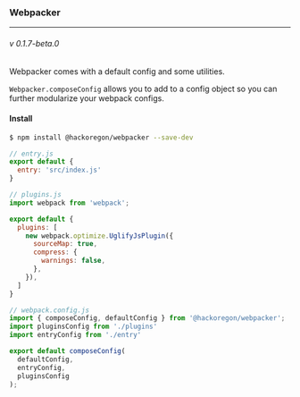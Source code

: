 ### Webpacker
---
###### v 0.1.7-beta.0

Webpacker comes with a default config and some utilities.

`Webpacker.composeConfig` allows you to add to a config object so you can further modularize your webpack configs.

#### Install
```bash
$ npm install @hackoregon/webpacker --save-dev
```


```javascript
// entry.js
export default {
  entry: 'src/index.js'
}

// plugins.js
import webpack from 'webpack';

export default {
  plugins: [
    new webpack.optimize.UglifyJsPlugin({
      sourceMap: true,
      compress: {
        warnings: false,
      },
    }),
  ]
}

// webpack.config.js
import { composeConfig, defaultConfig } from '@hackoregon/webpacker';
import pluginsConfig from './plugins'
import entryConfig from './entry'

export default composeConfig(
  defaultConfig,
  entryConfig,
  pluginsConfig
);
```
